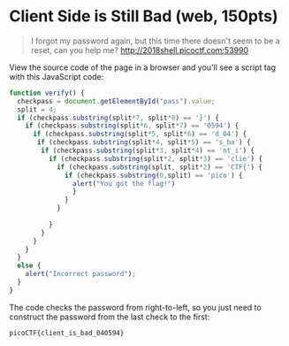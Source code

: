 # Client Side is Still Bad (web, 150pts)

> I forgot my password again, but this time there doesn't seem to be a reset, can you help me?
> http://2018shell.picoctf.com:53990

View the source code of the page in a browser and you'll see a script tag with this JavaScript code:

```js
function verify() {
  checkpass = document.getElementById("pass").value;
  split = 4;
  if (checkpass.substring(split*7, split*8) == '}') {
    if (checkpass.substring(split*6, split*7) == '0594') {
      if (checkpass.substring(split*5, split*6) == 'd_04') {
       if (checkpass.substring(split*4, split*5) == 's_ba') {
        if (checkpass.substring(split*3, split*4) == 'nt_i') {
          if (checkpass.substring(split*2, split*3) == 'clie') {
            if (checkpass.substring(split, split*2) == 'CTF{') {
              if (checkpass.substring(0,split) == 'pico') {
                alert("You got the flag!")
                }
              }
            }
    
          }
        }
      }
    }
  }
  else {
    alert("Incorrect password");
  }
}
```

The code checks the password from right-to-left, so you just need to construct the password from the last check to the
first:

```
picoCTF{client_is_bad_040594}
```
